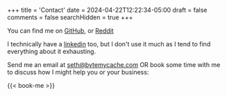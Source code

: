 +++
title = 'Contact'
date = 2024-04-22T12:22:34-05:00
draft = false
comments = false
searchHidden = true
+++

You can find me on [GitHub,](https://github.com/sethbrasile) or [Reddit](https://www.reddit.com/u/SethTheGreat/)

I technically have a [linkedin](https://www.linkedin.com/in/seth-brasile-43a315a0/) too, but I don't use it much as I tend to find
everything about it exhausting.

Send me an email at [seth@bytemycache.com](mailto:seth@bytemycache.com) OR book some time with me to discuss how I might help you or your business:

{{< book-me >}}
